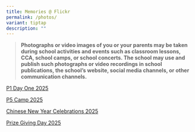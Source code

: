 ```yaml
---
title: Memories @ Flickr
permalink: /photos/
variant: tiptap
description: ""
---
```

<blockquote>
<p><strong>Photographs or video images of you or your parents may be taken during school activities and events such as classroom lessons, CCA, school camps, or school concerts. The school may use and publish such photographs or video recordings in school publications, the school’s website, social media channels, or other communication channels.</strong>
</p>
</blockquote>
<p><a href="https://flic.kr/s/aHBqjBXa26" rel="noopener nofollow" target="_blank">P1 Day One 2025</a>
</p>
<p><a href="https://flic.kr/s/aHBqjBYZbN" rel="noopener nofollow" target="_blank">P5 Camp 2025</a>
</p>
<p><a href="https://flic.kr/s/aHBqjC23CA" rel="noopener nofollow" target="_blank">Chinese New Year Celebrations 2025</a>
</p>
<p><a href="https://flic.kr/s/aHBqjC7v1m" rel="noopener nofollow" target="_blank">Prize Giving Day 2025</a>
</p>